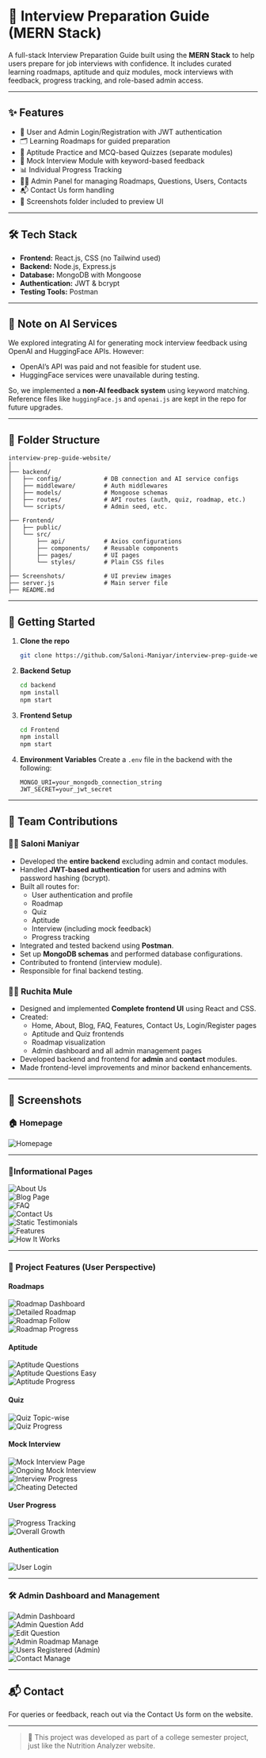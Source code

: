 # 🎯 Interview Preparation Guide (MERN Stack)

A full-stack Interview Preparation Guide built using the **MERN Stack** to help users prepare for job interviews with confidence. It includes curated learning roadmaps, aptitude and quiz modules, mock interviews with feedback, progress tracking, and role-based admin access.

---

## ✨ Features

- 🔐 User and Admin Login/Registration with JWT authentication  
- 🗂️ Learning Roadmaps for guided preparation  
- 🧠 Aptitude Practice and MCQ-based Quizzes (separate modules)  
- 🎤 Mock Interview Module with keyword-based feedback  
- 📊 Individual Progress Tracking  
- 🧑‍💼 Admin Panel for managing Roadmaps, Questions, Users, Contacts  
- 📬 Contact Us form handling  
- 📁 Screenshots folder included to preview UI  

---

## 🛠️ Tech Stack

- **Frontend:** React.js, CSS (no Tailwind used)  
- **Backend:** Node.js, Express.js  
- **Database:** MongoDB with Mongoose  
- **Authentication:** JWT & bcrypt  
- **Testing Tools:** Postman  

---

## 🤖 Note on AI Services

We explored integrating AI for generating mock interview feedback using OpenAI and HuggingFace APIs. However:
- OpenAI’s API was paid and not feasible for student use.
- HuggingFace services were unavailable during testing.

So, we implemented a **non-AI feedback system** using keyword matching. Reference files like `huggingFace.js` and `openai.js` are kept in the repo for future upgrades.

---

## 🧾 Folder Structure

```
interview-prep-guide-website/
│
├── backend/
│   ├── config/            # DB connection and AI service configs
│   ├── middleware/        # Auth middlewares
│   ├── models/            # Mongoose schemas
│   ├── routes/            # API routes (auth, quiz, roadmap, etc.)
│   └── scripts/           # Admin seed, etc.
│
├── Frontend/
│   ├── public/
│   └── src/
│       ├── api/           # Axios configurations
│       ├── components/    # Reusable components
│       ├── pages/         # UI pages
│       └── styles/        # Plain CSS files
│
├── Screenshots/           # UI preview images
├── server.js              # Main server file
├── README.md
```

---

## 🚀 Getting Started

1. **Clone the repo**
   ```bash
   git clone https://github.com/Saloni-Maniyar/interview-prep-guide-website.git
   ```

2. **Backend Setup**
   ```bash
   cd backend
   npm install
   npm start
   ```

3. **Frontend Setup**
   ```bash
   cd Frontend
   npm install
   npm start
   ```

4. **Environment Variables**
   Create a `.env` file in the backend with the following:
   ```
   MONGO_URI=your_mongodb_connection_string
   JWT_SECRET=your_jwt_secret
   ```

---

## 👥 Team Contributions

### 🧑‍💻 Saloni Maniyar

- Developed the **entire backend** excluding admin and contact modules.
- Handled **JWT-based authentication** for users and admins with password hashing (bcrypt).
- Built all routes for:
  - User authentication and profile
  - Roadmap
  - Quiz
  - Aptitude
  - Interview (including mock feedback)
  - Progress tracking
- Integrated and tested backend using **Postman**.
- Set up **MongoDB schemas** and performed database configurations.
- Contributed to frontend (interview module).
- Responsible for final backend testing.

### 🧑‍🎨 Ruchita Mule

- Designed and implemented **Complete frontend UI** using React and CSS.
- Created:
  - Home, About, Blog, FAQ, Features, Contact Us, Login/Register pages
  - Aptitude and Quiz frontends
  - Roadmap visualization
  - Admin dashboard and all admin management pages
- Developed backend and frontend for **admin** and **contact** modules.
- Made frontend-level improvements and minor backend enhancements.

---

## 📸 Screenshots

### 🏠 Homepage

![Homepage](./Screenshots/homepage.jpg)

---


### 📄Informational Pages


![About Us](./Screenshots/AboutUs.jpg)  
![Blog Page](./Screenshots/BlogPage.jpg)  
![FAQ](./Screenshots/FAQ.jpg)  
![Contact Us](./Screenshots/ContactUs.jpg)  
![Static Testimonials](./Screenshots/StaticTestimonials.jpg)  
![Features](./Screenshots/features.jpg)  
![How It Works](./Screenshots/HowItWorks.jpg)

---

### 🚀 Project Features (User Perspective)

#### Roadmaps

![Roadmap Dashboard](./Screenshots/RoadmapDashboard.jpg)  
![Detailed Roadmap](./Screenshots/DetailedRoadmap.jpg)  
![Roadmap Follow](./Screenshots/RoadmapFollow.jpg)  
![Roadmap Progress](./Screenshots/RoadmapProgress.jpg)

#### Aptitude

![Aptitude Questions](./Screenshots/AptiQuestions.jpg)  
![Aptitude Questions Easy](./Screenshots/AptitudeQuestionsEasy.jpg)  
![Aptitude Progress](./Screenshots/AptiProgress.png)

#### Quiz

![Quiz Topic-wise](./Screenshots/QuizTopicwise.jpg)  
![Quiz Progress](./Screenshots/QuizProgress.png)

#### Mock Interview

![Mock Interview Page](./Screenshots/MockInterviewPage.jpg)  
![Ongoing Mock Interview](./Screenshots/OnGoingMockInterview.jpg)  
![Interview Progress](./Screenshots/InterviewProgress.jpg)  
![Cheating Detected](./Screenshots/CheatingDetected.jpg)

#### User Progress

![Progress Tracking](./Screenshots/ProgressTracking.jpg)  
![Overall Growth](./Screenshots/OverallGrowth.jpg)

#### Authentication

![User Login](./Screenshots/UserLogin.jpg)

---

### 🛠️ Admin Dashboard and Management

![Admin Dashboard](./Screenshots/adminDashboard.jpg)  
![Admin Question Add](./Screenshots/AdminQueAdd.jpg)  
![Edit Question](./Screenshots/EditQue.jpg)  
![Admin Roadmap Manage](./Screenshots/AdminRoadmapManage.jpg)  
![Users Registered (Admin)](./Screenshots/UsersRegisteredAdminDashB.png)  
![Contact Manage](./Screenshots/ContactManage.jpg)

---

## 📬 Contact

For queries or feedback, reach out via the Contact Us form on the website.

---

> 📌 This project was developed as part of a college semester project, just like the Nutrition Analyzer website.
